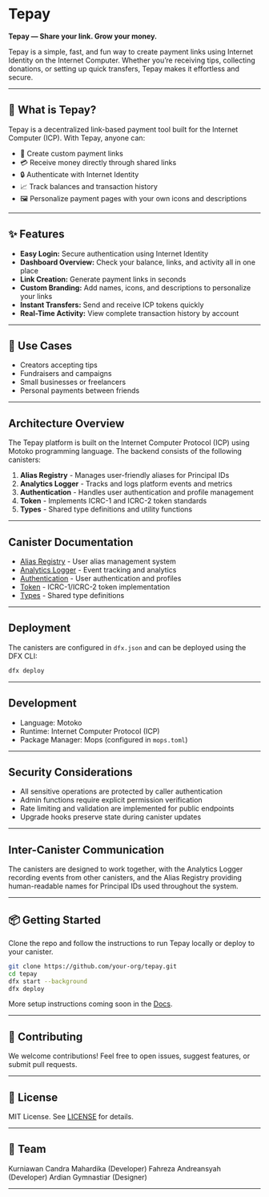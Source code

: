 
# Tepay

**Tepay — Share your link. Grow your money.**

Tepay is a simple, fast, and fun way to create payment links using Internet Identity on the Internet Computer. Whether you’re receiving tips, collecting donations, or setting up quick transfers, Tepay makes it effortless and secure.

---

## 🚀 What is Tepay?

Tepay is a decentralized link-based payment tool built for the Internet Computer (ICP). With Tepay, anyone can:

* 🔗 Create custom payment links
* 💳 Receive money directly through shared links
* 🔒 Authenticate with Internet Identity
* 📈 Track balances and transaction history
* 🖼️ Personalize payment pages with your own icons and descriptions

---

## ✨ Features

* **Easy Login:** Secure authentication using Internet Identity
* **Dashboard Overview:** Check your balance, links, and activity all in one place
* **Link Creation:** Generate payment links in seconds
* **Custom Branding:** Add names, icons, and descriptions to personalize your links
* **Instant Transfers:** Send and receive ICP tokens quickly
* **Real-Time Activity:** View complete transaction history by account

---

## 🎯 Use Cases

* Creators accepting tips
* Fundraisers and campaigns
* Small businesses or freelancers
* Personal payments between friends

---

## Architecture Overview

The Tepay platform is built on the Internet Computer Protocol (ICP) using Motoko programming language. The backend consists of the following canisters:

1. **Alias Registry** - Manages user-friendly aliases for Principal IDs
2. **Analytics Logger** - Tracks and logs platform events and metrics
3. **Authentication** - Handles user authentication and profile management
4. **Token** - Implements ICRC-1 and ICRC-2 token standards
5. **Types** - Shared type definitions and utility functions

---

## Canister Documentation

- [Alias Registry](./docs/alias-registry.md) - User alias management system
- [Analytics Logger](./docs/analytics-logger.md) - Event tracking and analytics
- [Authentication](./docs/auth.md) - User authentication and profiles
- [Token](./docs/token.md) - ICRC-1/ICRC-2 token implementation
- [Types](./docs/types.md) - Shared type definitions

---

## Deployment

The canisters are configured in `dfx.json` and can be deployed using the DFX CLI:

```bash
dfx deploy
```

---

## Development

- Language: Motoko
- Runtime: Internet Computer Protocol (ICP)
- Package Manager: Mops (configured in `mops.toml`)

---

## Security Considerations

- All sensitive operations are protected by caller authentication
- Admin functions require explicit permission verification
- Rate limiting and validation are implemented for public endpoints
- Upgrade hooks preserve state during canister updates

---

## Inter-Canister Communication

The canisters are designed to work together, with the Analytics Logger recording events from other canisters, and the Alias Registry providing human-readable names for Principal IDs used throughout the system.

---


## 📦 Getting Started

Clone the repo and follow the instructions to run Tepay locally or deploy to your canister.

```bash
git clone https://github.com/your-org/tepay.git
cd tepay
dfx start --background
dfx deploy
```

More setup instructions coming soon in the [Docs](./docs).

---

## 🤝 Contributing

We welcome contributions!
Feel free to open issues, suggest features, or submit pull requests.

---

## 📄 License

MIT License.
See [LICENSE](./LICENSE) for details.

---

## 🙌 Team

 Kurniawan Candra Mahardika (Developer)
 Fahreza Andreansyah (Developer)
 Ardian Gymnastiar (Designer)

---
